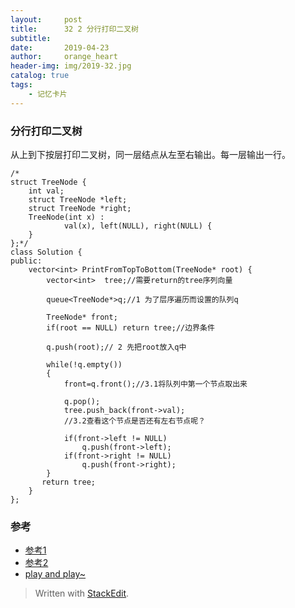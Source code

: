 ```yaml
---
layout:     post
title:      32 2 分行打印二叉树
subtitle: 
date:       2019-04-23
author:     orange_heart
header-img: img/2019-32.jpg
catalog: true
tags:
    - 记忆卡片
---
```


### 分行打印二叉树


从上到下按层打印二叉树，同一层结点从左至右输出。每一层输出一行。


```objc
/*
struct TreeNode {
	int val;
	struct TreeNode *left;
	struct TreeNode *right;
	TreeNode(int x) :
			val(x), left(NULL), right(NULL) {
	}
};*/
class Solution {
public:
    vector<int> PrintFromTopToBottom(TreeNode* root) {
        vector<int>  tree;//需要return的tree序列向量  
        
        queue<TreeNode*>q;//1 为了层序遍历而设置的队列q  
        
        TreeNode* front;
        if(root == NULL) return tree;//边界条件  
        
        q.push(root);// 2 先把root放入q中  
        
        while(!q.empty())
        {
	        front=q.front();//3.1将队列中第一个节点取出来  
	        
	        q.pop();
	        tree.push_back(front->val);
	        //3.2查看这个节点是否还有左右节点呢？  
	        
	        if(front->left != NULL)
	            q.push(front->left);
	        if(front->right != NULL)
	            q.push(front->right);
        }
       return tree;
    }
};
```
### 参考

- [参考1](https://github.com/zhedahht/CodingInterviewChinese2)
- [参考2](https://github.com/gatieme/CodingInterviews)
- [play and play~](https://www.nowcoder.com/practice/7fe2212963db4790b57431d9ed259701?tpId=13&tqId=11175&tPage=2&rp=1&ru=%2Fta%2Fcoding-interviews&qru=%2Fta%2Fcoding-interviews%2Fquestion-ranking)



> Written with [StackEdit](https://stackedit.io/).

<head>
    <script src="https://cdn.mathjax.org/mathjax/latest/MathJax.js?config=TeX-AMS-MML_HTMLorMML" type="text/javascript"></script>
    <script type="text/x-mathjax-config">
        MathJax.Hub.Config({
            tex2jax: {
            skipTags: ['script', 'noscript', 'style', 'textarea', 'pre'],
            inlineMath: [['$','$']]
            }
        });
    </script>
</head>
<!--stackedit_data:
eyJoaXN0b3J5IjpbLTQ3NTE5NzM0MF19
-->